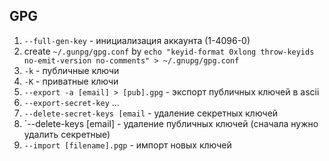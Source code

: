 ## GPG
1. `--full-gen-key` - инициализация аккаунта (1-4096-0)
2.  create `~/.gunpg/gpg.conf` by 
`echo "keyid-format 0xlong
throw-keyids
no-emit-version
no-comments" > ~/.gnupg/gpg.conf`
3. `-k` - публичные ключи
4. `-K` - приватные ключи
5. `--export -a [email] > [pub].gpg` - экспорт публичных ключей в ascii
6. `--export-secret-key` ...
7. `--delete-secret-keys [email` - удаление секретных ключей
8. `--delete-keys [email] - удаление публичных ключей (сначала нужно удалить секретные)
9. `--import [filename].pgp` - импорт новых ключей
